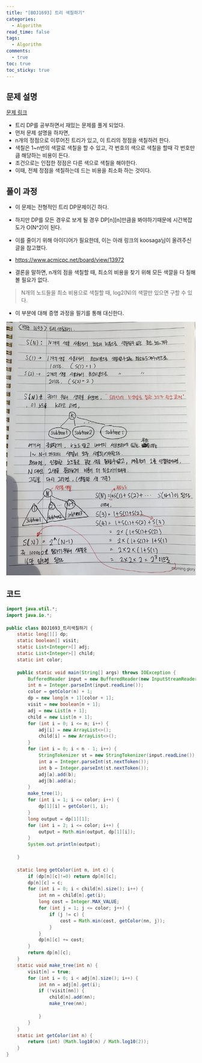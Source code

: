 ```yaml
---
title: "[BOJ1693] 트리 색칠하기"
categories:
  - Algorithm
read_time: false
tags:
  - Algorithm
comments:
  - true
toc: true
toc_sticky: true
---
```

## 문제 설명
[문제 링크](https://www.acmicpc.net/problem/1693)

* 트리 DP를 공부하면서 재밌는 문제를 풀게 되었다.
* 먼저 문제 설명을 하자면,
* n개의 정점으로 이루어진 트리가 있고, 이 트리의 정점을 색칠하려 한다.
* 색칠은 1~n번의 색깔로 색칠을 할 수 있고, 각 번호의 색으로 색칠을 할때 각 번호만큼 해당하는 비용이 든다.
* 조건으로는 인접한 정점은 다른 색으로 색칠을 해야한다.
* 이때, 전체 정점을 색칠하는데 드는 비용을 최소화 하는 것이다.

## 풀이 과정
* 이 문제는 전형적인 트리 DP문제이긴 하다.
* 하지만 DP를 모든 경우로 보게 될 경우 DP[n][n]만큼을 봐야하기때문에 시간복잡도가 O(N^2)이 된다.
* 이를 줄이기 위해 아이디어가 필요한데, 이는 아래 링크의 koosaga님이 올려주신 글을 참고했다.

* https://www.acmicpc.net/board/view/13972

* 결론을 말하면, n개의 점을 색칠할 때, 최소의 비용을 찾기 위해 모든 색깔을 다 칠해볼 필요가 없다.

> N개의 노드들을 최소 비용으로 색칠할 때, log2(N)의 색깔만 있으면 구할 수 있다.

* 이 부분에 대해 증명 과정을 필기를 통해 대신한다.

![](/assets/img/Algorithm/20210101.jpeg)


## 코드

```java
import java.util.*;
import java.io.*;

public class BOJ1693_트리색칠하기 {
    static long[][] dp;
    static boolean[] visit;
    static List<Integer>[] adj;
    static List<Integer>[] child;
    static int color;

    public static void main(String[] args) throws IOException {
        BufferedReader input = new BufferedReader(new InputStreamReader(System.in));
        int n = Integer.parseInt(input.readLine());
        color = getColor(n) + 1;
        dp = new long[n + 1][color + 1];
        visit = new boolean[n + 1];
        adj = new List[n + 1];
        child = new List[n + 1];
        for (int i = 0; i <= n; i++) {
            adj[i] = new ArrayList<>();
            child[i] = new ArrayList<>();
        }
        for (int i = 0; i < n - 1; i++) {
            StringTokenizer st = new StringTokenizer(input.readLine());
            int a = Integer.parseInt(st.nextToken());
            int b = Integer.parseInt(st.nextToken());
            adj[a].add(b);
            adj[b].add(a);
        }
        make_tree(1);
        for (int i = 1; i <= color; i++) {
            dp[1][i] = getColor(1, i);
        }
        long output = dp[1][1];
        for (int i = 2; i <= color; i++) {
            output = Math.min(output, dp[1][i]);
        }
        System.out.println(output);

    }

    static long getColor(int n, int c) {
        if (dp[n][c]!=0) return dp[n][c];
        dp[n][c] = c;
        for (int i = 0; i < child[n].size(); i++) {
            int nn = child[n].get(i);
            long cost = Integer.MAX_VALUE;
            for (int j = 1; j <= color; j++) {
                if (j != c) {
                    cost = Math.min(cost, getColor(nn, j));
                }
            }
            dp[n][c] += cost;
        }
        return dp[n][c];
    }
    static void make_tree(int n) {
        visit[n] = true;
        for (int i = 0; i < adj[n].size(); i++) {
            int nn = adj[n].get(i);
            if (!visit[nn]) {
                child[n].add(nn);
                make_tree(nn);

            }
        }
    }
    static int getColor(int n) {
        return (int) (Math.log10(n) / Math.log10(2));
    }
}

```


